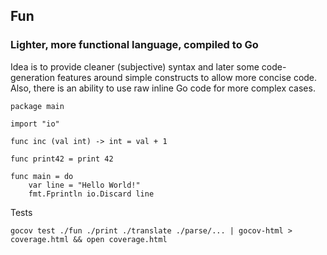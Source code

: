 ## Fun
### Lighter, more functional language, compiled to Go

Idea is to provide cleaner (subjective) syntax and later some code-generation features around simple constructs to allow more concise code. Also, there is an ability to use raw inline Go code for more complex cases.

    package main

    import "io"

    func inc (val int) -> int = val + 1

    func print42 = print 42

    func main = do
        var line = "Hello World!"
        fmt.Fprintln io.Discard line


Tests

    gocov test ./fun ./print ./translate ./parse/... | gocov-html > coverage.html && open coverage.html
